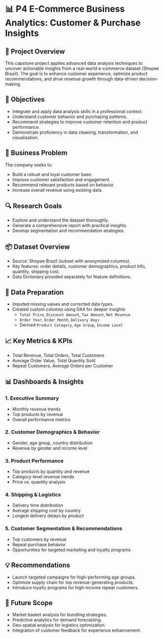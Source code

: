 # 📊 P4 E-Commerce Business Analytics: Customer & Purchase Insights

## 🧠 Project Overview
This capstone project applies advanced data analysis techniques to uncover actionable insights from a real-world e-commerce dataset (Shopee Brazil). The goal is to enhance customer experience, optimize product recommendations, and drive revenue growth through data-driven decision-making.

## 🎯 Objectives
- Integrate and apply data analysis skills in a professional context.
- Understand customer behavior and purchasing patterns.
- Recommend strategies to improve customer retention and product performance.
- Demonstrate proficiency in data cleaning, transformation, and visualization.

## 🏢 Business Problem
The company seeks to:
- Build a robust and loyal customer base.
- Improve customer satisfaction and engagement.
- Recommend relevant products based on behavior.
- Increase overall revenue using existing data.

## 🔍 Research Goals
- Explore and understand the dataset thoroughly.
- Generate a comprehensive report with practical insights.
- Develop segmentation and recommendation strategies.

## 📦 Dataset Overview
- Source: Shopee Brazil (subset with anonymized columns).
- Key features: order details, customer demographics, product info, quantity, shipping cost.
- Data Dictionary provided separately for feature definitions.

## 🧹 Data Preparation
- Imputed missing values and corrected data types.
- Created custom columns using DAX for deeper insights:
  - `Total Price`, `Discount Amount`, `Tax Amount`, `Net Revenue`
  - `Order Year`, `Order Month`, `Delivery Days`
  - Derived `Product Category`, `Age Group`, `Income Level`

## 📈 Key Metrics & KPIs
- Total Revenue, Total Orders, Total Customers
- Average Order Value, Total Quantity Sold
- Repeat Customers, Average Orders per Customer

## 📊 Dashboards & Insights
### 1. Executive Summary
- Monthly revenue trends
- Top products by revenue
- Overall performance metrics

### 2. Customer Demographics & Behavior
- Gender, age group, country distribution
- Revenue by gender and income level

### 3. Product Performance
- Top products by quantity and revenue
- Category-level revenue trends
- Price vs. quantity analysis

### 4. Shipping & Logistics
- Delivery time distribution
- Average shipping cost by country
- Longest delivery delays by product

### 5. Customer Segmentation & Recommendations
- Top customers by revenue
- Repeat purchase behavior
- Opportunities for targeted marketing and loyalty programs

## 💡 Recommendations
- Launch targeted campaigns for high-performing age groups.
- Optimize supply chain for top revenue-generating products.
- Introduce loyalty programs for high-income repeat customers.

## 🔮 Future Scope
- Market basket analysis for bundling strategies.
- Predictive analytics for demand forecasting.
- Geo-spatial analysis for logistics optimization.
- Integration of customer feedback for experience enhancement.

